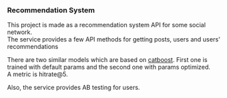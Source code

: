 ### Recommendation System

This project is made as a recommendation system API for some social network.  
The service provides a few API methods for getting posts, users and users' recommendations  

There are two similar models which are based on [catboost](https://catboost.ai/). First one is trained with default params and the second one with params optimized.  
A metric is hitrate@5.  

Also, the service provides AB testing for users.  
